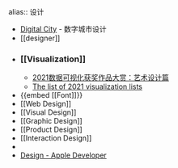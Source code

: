 alias:: 设计

- [Digital City](https://exp-digital-city.lusion.co) - 数字城市设计
- [[designer]]
- ### [[Visualization]]
	- [2021数据可视化获奖作品大赏：艺术设计篇](https://mp.weixin.qq.com/s/Nyhnf51p_pvdkrd-YWCPeA)
	- [The list of 2021 visualization lists](https://www.maartenlambrechts.com/2021/12/29/the-list-of-2021-visualization-lists.html)
- {{embed [[Font]]}}
- [[Web Design]]
- [[Visual Design]]
- [[Graphic Design]]
- [[Product Design]]
- [[Interaction Design]]
-
- [Design - Apple Developer](https://developer.apple.com/design/)